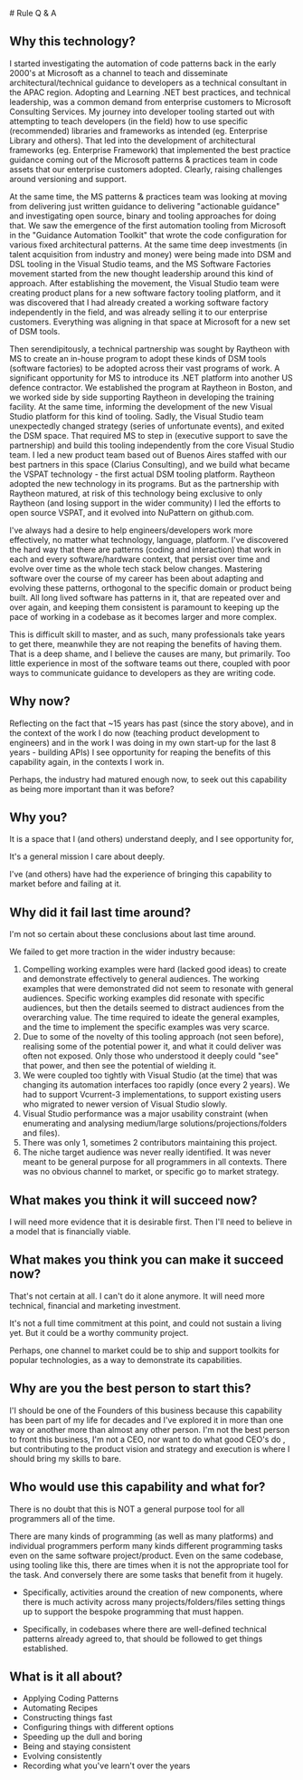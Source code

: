 ﻿﻿﻿﻿﻿﻿﻿# Rule Q & A

## Why this technology?

I started investigating the automation of code patterns back in the early 2000's at Microsoft as a channel to teach and disseminate architectural/technical guidance to developers as a technical consultant in the APAC region. Adopting and Learning .NET best practices, and technical leadership, was a common demand from enterprise customers to Microsoft Consulting Services. My journey into developer tooling started out with attempting to teach developers (in the field) how to use specific (recommended) libraries and frameworks as intended (eg. Enterprise Library and others). That led into the development of architectural frameworks (eg. Enterprise Framework) that implemented the best practice guidance coming out of the Microsoft patterns & practices team in code assets that our enterprise customers adopted. Clearly, raising challenges around versioning and support. 

At the same time, the MS patterns & practices team was looking at moving from delivering just written guidance to delivering "actionable guidance" and investigating open source, binary and tooling approaches for doing that. We saw the emergence of the first automation tooling from Microsoft in the "Guidance Automation Toolkit" that wrote the code configuration for various fixed architectural patterns.  At the same time deep investments (in talent acquisition from industry and money) were being made into DSM and DSL tooling in the Visual Studio teams, and the MS Software Factories movement started from the new thought leadership around this kind of approach. After establishing the movement, the Visual Studio team were creating product plans for a new software factory tooling platform, and it was discovered that I had already created a working software factory independently in the field, and was already selling it to our enterprise customers. Everything was aligning in that space at Microsoft for a new set of DSM tools.

Then serendipitously, a technical partnership was sought by Raytheon with MS to create an in-house program to adopt these kinds of DSM tools (software factories) to be adopted across their vast programs of work. A significant opportunity for MS to introduce its .NET platform into another US defence contractor. We established the program at Raytheon in Boston, and we worked side by side supporting Raytheon in developing the training facility. At the same time, informing the development of the new Visual Studio platform for this kind of tooling. Sadly, the Visual Studio team unexpectedly changed strategy (series of unfortunate events), and exited the DSM space. That required MS to step in (executive support to save the partnership) and build this tooling independently from the core Visual Studio team. I led a new product team based out of Buenos Aires staffed with our best partners in this space (Clarius Consulting), and we build what became the VSPAT technology - the first actual DSM tooling platform. Raytheon adopted the new technology in its programs. But as the partnership with Raytheon matured, at risk of this technology being exclusive to only Raytheon (and losing support in the wider community) I led the efforts to open source VSPAT, and it evolved into NuPattern on github.com. 

I've always had a desire to help engineers/developers work more effectively, no matter what technology, language, platform. I've discovered the hard way  that there are patterns (coding and interaction) that work in each and every software/hardware context, that persist over time and evolve over time as the whole tech stack below changes. Mastering software over the course of my career has been about adapting and evolving these patterns, orthogonal to the specific domain or product being built. All long lived software has patterns in it, that are repeated over and over again, and keeping them consistent is paramount to keeping up the pace of working in a codebase as it becomes larger and more complex.

This is difficult skill to master, and as such, many professionals take years to get there, meanwhile they are not reaping the benefits of having them. That is a deep shame, and I believe the causes are many, but primarily. Too little experience in most of the software teams out there, coupled with poor ways to communicate guidance to developers as they are writing code.

## Why now?

Reflecting on the fact that ~15 years has past (since the story above), and in the context of the work I do now (teaching product development to engineers) and in the work I was doing in my own start-up for the last 8 years - building APIs) I see opportunity for reaping the benefits of this capability again, in the contexts I work in.

Perhaps, the industry had matured enough now, to seek out this capability as being more important than it was before?

## Why you?

It is a space that I (and others) understand deeply, and I see opportunity for,

It's a general mission I care about deeply. 

I've (and others) have had the experience of bringing this capability to market before and failing at it.

## Why did it fail last time around?

I'm not so certain about these conclusions about last time around.

We failed to get more traction in the wider industry because:

1. Compelling working examples were hard (lacked good ideas) to create and demonstrate effectively to general audiences. The working examples that were demonstrated did not seem to resonate with general audiences. Specific working examples did resonate with specific audiences, but then the details seemed to distract audiences from the overarching value. The time required to ideate the general examples, and the time to implement the specific examples was very scarce.
1. Due to some of the novelty of this tooling approach (not seen before), realising some of the potential power it, and what it could deliver was often not exposed. Only those who understood it deeply could "see" that power, and then see the potential of wielding it.
1. We were coupled too tightly with Visual Studio (at the time) that was changing its automation interfaces too rapidly (once every 2 years). We had to support Vcurrent-3 implementations, to support existing users who migrated to newer version of Visual Studio slowly.
3. Visual Studio performance was a major usability constraint (when enumerating and analysing medium/large solutions/projections/folders and files).
4. There was only 1, sometimes 2 contributors maintaining this project.
5. The niche target audience was never really identified. It was never meant to be general purpose for all programmers in all contexts. There was no obvious channel to market, or specific go to market strategy.

## What makes you think it will succeed now?

I will need more evidence that it is desirable first. Then I'll need to believe in a model that is financially viable.

## What makes you think you can make it succeed now?

That's not certain at all. I can't do it alone anymore. It will need more technical, financial and marketing investment.

It's not a full time commitment at this point, and could not sustain a living yet. But it could be a worthy community project. 

Perhaps, one channel to market could be to ship and support toolkits for popular technologies, as a way to demonstrate its capabilities.

## Why are you the best person to start this?
I'I should be one of the Founders of this business because this capability has been part of my life for decades and I've explored it in more than one way or another more than almost any other person. I'm not the best person to front this business, I'm not a CEO, nor want to do what good CEO's do , but contributing to the product vision and strategy and execution is where I should bring my skills to bare.

## Who would use this capability and what for?

There is no doubt that this is NOT a general purpose tool for all programmers all of the time.

There are many kinds of programming (as well as many platforms) and individual programmers perform many kinds different programming tasks even on the same software project/product. Even on the same codebase, using tooling like this, there are times when it is not the appropriate tool for the task. And conversely there are some tasks that benefit from it hugely. 

* Specifically, activities around the creation of new components, where there is much activity across many projects/folders/files setting things up to support the bespoke programming that must happen. 

* Specifically, in codebases where there are well-defined technical patterns already agreed to, that should be followed to get things established.

## What is it all about?

* Applying Coding Patterns
* Automating Recipes
* Constructing things fast
* Configuring things with different options
* Speeding up the dull and boring
* Being and staying consistent
* Evolving consistently
* Recording what you've learn't over the years

